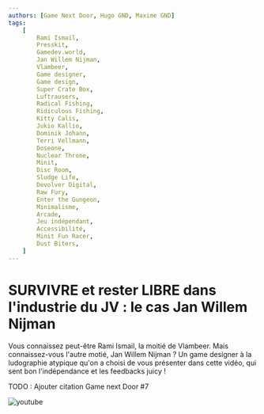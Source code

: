 ```yaml
---
authors: [Game Next Door, Hugo GND, Maxime GND]
tags:
    [
        Rami Ismail,
        Presskit,
        Gamedev.world,
        Jan Willem Nijman,
        Vlambeer,
        Game designer,
        Game design,
        Super Crate Box,
        Luftrausers,
        Radical Fishing,
        Ridiculous Fishing,
        Kitty Calis,
        Jukio Kallio,
        Dominik Johann,
        Terri Vellmann,
        Doseone,
        Nuclear Throne,
        Minit,
        Disc Room,
        Sludge Life,
        Devolver Digital,
        Raw Fury,
        Enter the Gungeon,
        Minimalisme,
        Arcade,
        Jeu indépendant,
        Accessibilité,
        Minit Fun Racer,
        Dust Biters,
    ]
---
```


# SURVIVRE et rester LIBRE dans l'industrie du JV : le cas Jan Willem Nijman

Vous connaissez peut-être Rami Ismail, la moitié de Vlambeer. Mais connaissez-vous l'autre motié, Jan Willem Nijman ? Un game designer à la ludographie atypique qu'on a choisi de vous présenter dans cette vidéo, qui sent bon l'indépendance et les feedbacks juicy !

TODO : Ajouter citation Game next Door #7

![youtube](https://www.youtube.com/watch?v=TvBJTeMqWnw)

